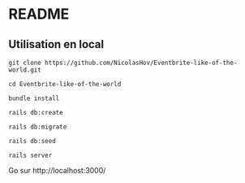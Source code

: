 # README


<h2>Utilisation en local</h2>

```shell
git clone https://github.com/NicolasHov/Eventbrite-like-of-the-world.git
```
```shell
cd Eventbrite-like-of-the-world
```
```shell
bundle install 
```
```shell
rails db:create
```
```shell
rails db:migrate
```
```shell
rails db:seed
```
```shell
rails server  
```

Go sur http://localhost:3000/

